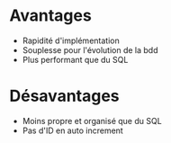 # Avantages

- Rapidité d'implémentation
- Souplesse pour l'évolution de la bdd
- Plus performant que du SQL

# Désavantages

- Moins propre et organisé que du SQL
- Pas d'ID en auto increment